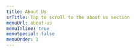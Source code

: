 ```yaml
---
title: About Us
srTitle: Tap to scroll to the about us section
menuUrl: about-us
menuInline: true
menuSpecial: false
menuOrder: 1
---
```


